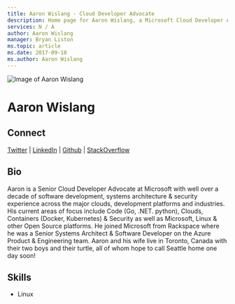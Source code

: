 ```yaml
---
title: Aaron Wislang - Cloud Developer Advocate
description: Home page for Aaron Wislang, a Microsoft Cloud Developer Advocate
services: N / A
author: Aaron Wislang
manager: Bryan Liston
ms.topic: article
ms.date: 2017-09-18
ms.author: Aaron Wislang
---
```


![Image of Aaron Wislang](media/profiles/aaron-wislang.png)

# Aaron Wislang



## Connect
[Twitter](https://twitter.com/as_w) | [LinkedIn](https://linkedin.com/in/aaron-wislang) | [Github](https://github.com/asw101) | [StackOverflow](https://stackoverflow.com/users/334117/aaron)

## Bio

Aaron is a Senior Cloud Developer Advocate at Microsoft with well over a decade of software development, systems architecture & security experience across the major clouds, development platforms and industries. His current areas of focus include Code (Go, .NET. python), Clouds, Containers (Docker, Kubernetes) & Security as well as Microsoft, Linux & other Open Source platforms. He joined Microsoft from Rackspace where he was a Senior Systems Architect & Software Developer on the Azure Product & Engineering team.  Aaron and his wife live in Toronto, Canada with their two boys and their turtle, all of whom hope to call Seattle home one day soon!

## Skills

* Linux

